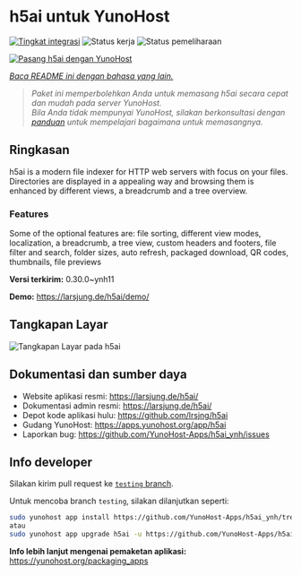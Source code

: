 <!--
N.B.: README ini dibuat secara otomatis oleh <https://github.com/YunoHost/apps/tree/master/tools/readme_generator>
Ini TIDAK boleh diedit dengan tangan.
-->

# h5ai untuk YunoHost

[![Tingkat integrasi](https://apps.yunohost.org/badge/integration/h5ai)](https://ci-apps.yunohost.org/ci/apps/h5ai/)
![Status kerja](https://apps.yunohost.org/badge/state/h5ai)
![Status pemeliharaan](https://apps.yunohost.org/badge/maintained/h5ai)

[![Pasang h5ai dengan YunoHost](https://install-app.yunohost.org/install-with-yunohost.svg)](https://install-app.yunohost.org/?app=h5ai)

*[Baca README ini dengan bahasa yang lain.](./ALL_README.md)*

> *Paket ini memperbolehkan Anda untuk memasang h5ai secara cepat dan mudah pada server YunoHost.*  
> *Bila Anda tidak mempunyai YunoHost, silakan berkonsultasi dengan [panduan](https://yunohost.org/install) untuk mempelajari bagaimana untuk memasangnya.*

## Ringkasan

h5ai is a modern file indexer for HTTP web servers with focus on your files. Directories are displayed in a appealing way and browsing them is enhanced by different views, a breadcrumb and a tree overview.

### Features

Some of the optional features are: file sorting, different view modes, localization, a breadcrumb, a tree view, custom headers and footers, file filter and search, folder sizes, auto refresh, packaged download, QR codes, thumbnails, file previews


**Versi terkirim:** 0.30.0~ynh11

**Demo:** <https://larsjung.de/h5ai/demo/>

## Tangkapan Layar

![Tangkapan Layar pada h5ai](./doc/screenshots/screenshot.jpg)

## Dokumentasi dan sumber daya

- Website aplikasi resmi: <https://larsjung.de/h5ai/>
- Dokumentasi admin resmi: <https://larsjung.de/h5ai/>
- Depot kode aplikasi hulu: <https://github.com/lrsjng/h5ai>
- Gudang YunoHost: <https://apps.yunohost.org/app/h5ai>
- Laporkan bug: <https://github.com/YunoHost-Apps/h5ai_ynh/issues>

## Info developer

Silakan kirim pull request ke [`testing` branch](https://github.com/YunoHost-Apps/h5ai_ynh/tree/testing).

Untuk mencoba branch `testing`, silakan dilanjutkan seperti:

```bash
sudo yunohost app install https://github.com/YunoHost-Apps/h5ai_ynh/tree/testing --debug
atau
sudo yunohost app upgrade h5ai -u https://github.com/YunoHost-Apps/h5ai_ynh/tree/testing --debug
```

**Info lebih lanjut mengenai pemaketan aplikasi:** <https://yunohost.org/packaging_apps>
